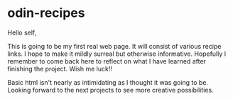 # odin-recipes

Hello self,

This is going to be my first real web page.
It will consist of various recipe links. 
I hope to make it mildly surreal but otherwise informative.
Hopefully I remember to come back here to reflect on what 
I have learned after finishing the project. 
Wish me luck!!

Basic html isn't nearly as intimidating as I thought it was going to be.
Looking forward to the next projects to see more creative possibilities.

